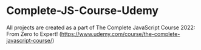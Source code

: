 # Complete-JS-Course-Udemy

All projects are created as a part of The Complete JavaScript Course 2022: From Zero to Expert! (https://www.udemy.com/course/the-complete-javascript-course/)
